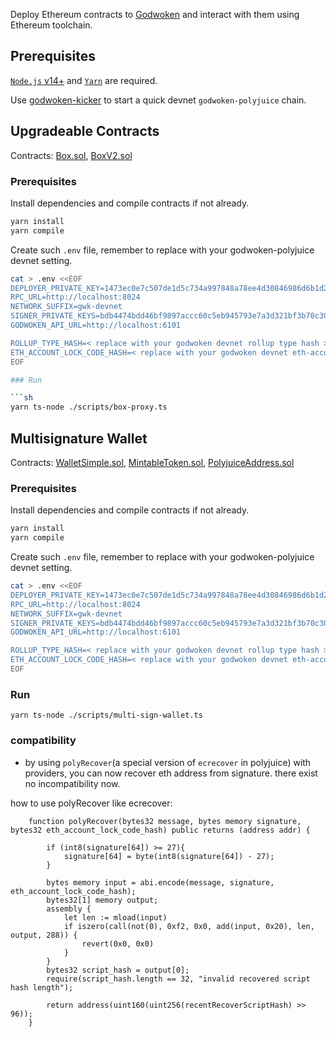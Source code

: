 Deploy Ethereum contracts to [Godwoken](https://github.com/nervosnetwork/godwoken) and interact with them using Ethereum toolchain.

## Prerequisites

[`Node.js` v14+](https://nodejs.org) and [`Yarn`](https://yarnpkg.com/) are required.

Use [godwoken-kicker](https://github.com/RetricSu/godwoken-kicker) to start a quick devnet `godwoken-polyjuice` chain.

## Upgradeable Contracts

Contracts: [Box.sol](./contracts/Box.sol), [BoxV2.sol](./contracts/BoxV2.sol)

### Prerequisites

Install dependencies and compile contracts if not already.

```sh
yarn install
yarn compile
```

Create such `.env` file, remember to replace with your godwoken-polyjuice devnet setting.

```sh
cat > .env <<EOF
DEPLOYER_PRIVATE_KEY=1473ec0e7c507de1d5c734a997848a78ee4d30846986d6b1d22002a57ece74ba
RPC_URL=http://localhost:8024
NETWORK_SUFFIX=gwk-devnet
SIGNER_PRIVATE_KEYS=bdb4474bdd46bf9897accc60c5eb945793e7a3d321bf3b70c30295ceb3433f28,f2d929da616e74fe61bbf5a87a910ac60cfd300d2011bd6212b84ddedddce8ea
GODWOKEN_API_URL=http://localhost:6101

ROLLUP_TYPE_HASH=< replace with your godwoken devnet rollup type hash >
ETH_ACCOUNT_LOCK_CODE_HASH=< replace with your godwoken devnet eth-account-lock code hash >
EOF

### Run

```sh
yarn ts-node ./scripts/box-proxy.ts
```

## Multisignature Wallet

Contracts: [WalletSimple.sol](./contracts/WalletSimple.sol), [MintableToken.sol](./contracts/MintableToken.sol), [PolyjuiceAddress.sol](./contracts/PolyjuiceAddress.sol)

### Prerequisites

Install dependencies and compile contracts if not already.

```sh
yarn install
yarn compile
```

Create such `.env` file, remember to replace with your godwoken-polyjuice devnet setting.

```sh
cat > .env <<EOF
DEPLOYER_PRIVATE_KEY=1473ec0e7c507de1d5c734a997848a78ee4d30846986d6b1d22002a57ece74ba
RPC_URL=http://localhost:8024
NETWORK_SUFFIX=gwk-devnet
SIGNER_PRIVATE_KEYS=bdb4474bdd46bf9897accc60c5eb945793e7a3d321bf3b70c30295ceb3433f28,f2d929da616e74fe61bbf5a87a910ac60cfd300d2011bd6212b84ddedddce8ea
GODWOKEN_API_URL=http://localhost:6101

ROLLUP_TYPE_HASH=< replace with your godwoken devnet rollup type hash >
ETH_ACCOUNT_LOCK_CODE_HASH=< replace with your godwoken devnet eth-account-lock code hash >
EOF
```

### Run

```
yarn ts-node ./scripts/multi-sign-wallet.ts
```

### compatibility

- by using `polyRecover`(a special version of `ecrecover` in polyjuice) with providers, you can now recover eth address from signature. there exist no incompatibility now.

how to use polyRecover like ecrecover:

```sol
    function polyRecover(bytes32 message, bytes memory signature, bytes32 eth_account_lock_code_hash) public returns (address addr) {

        if (int8(signature[64]) >= 27){
            signature[64] = byte(int8(signature[64]) - 27);
        }

        bytes memory input = abi.encode(message, signature, eth_account_lock_code_hash);
        bytes32[1] memory output;
        assembly {
            let len := mload(input)
            if iszero(call(not(0), 0xf2, 0x0, add(input, 0x20), len, output, 288)) {
                revert(0x0, 0x0)
            }
        }
        bytes32 script_hash = output[0];
        require(script_hash.length == 32, "invalid recovered script hash length");

        return address(uint160(uint256(recentRecoverScriptHash) >> 96));
    }
```
